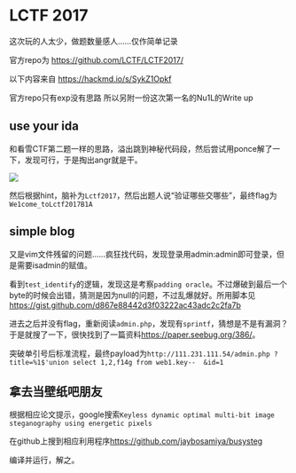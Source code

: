 # LCTF 2017

这次玩的人太少，做题数量感人……仅作简单记录

官方repo为 <https://github.com/LCTF/LCTF2017/>

以下内容来自 <https://hackmd.io/s/SykZ1Opkf>

官方repo只有exp没有思路 所以另附一份这次第一名的Nu1L的Write up

## use your ida
和看雪CTF第二题一样的思路，溢出跳到神秘代码段，然后尝试用ponce解了一下，发现可行，于是掏出angr就是干。

![](https://i.imgur.com/OrSbDOR.png)

然后根据hint，脑补为`Lctf2017`，然后出题人说“验证哪些交哪些”，最终flag为`We1come_toLctf2017B1A`


## simple blog
又是vim文件残留的问题……疯狂找代码，发现登录用admin:admin即可登录，但是需要isadmin的赋值。

看到`test_identify`的逻辑，发现这是考察`padding oracle`。不过爆破到最后一个byte的时候会出错，猜测是因为null的问题，不过乱爆就好。所用脚本见<https://gist.github.com/d867e88442d3f03222ac43adc2c2fa7b>

进去之后并没有flag，重新阅读`admin.php`，发现有`sprintf`，猜想是不是有漏洞？于是就搜了一下，很快找到了一篇资料<https://paper.seebug.org/386/>。

突破单引号后标准流程，最终payload为`http://111.231.111.54/admin.php
?title=%1$'union select 1,2,f14g from web1.key-- 
&id=1`

## 拿去当壁纸吧朋友
根据相应论文提示，google搜索`Keyless dynamic optimal multi-bit image steganography using energetic pixels`

在github上搜到相应利用程序<https://github.com/jaybosamiya/busysteg>

编译并运行，解之。
